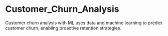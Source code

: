 # Customer_Churn_Analysis
Customer churn analysis with ML uses data and machine learning to predict customer churn, enabling proactive retention strategies.
